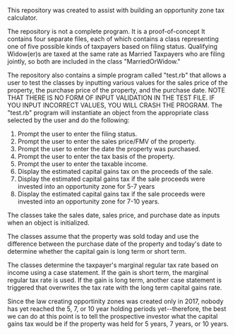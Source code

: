 This repository was created to assist with building an opportunity zone tax calculator.  

The repository is not a complete program.  It is a proof-of-concept  It contains four separate files, each of which contains a class representing one of five possible kinds of taxpayers based on filing status.  Qualifying Widow(er)s are taxed at the same rate as Married Taxpayers who are filing jointly, so both are included in the class "MarriedOrWidow."

The repository also contains a simple program called "test.rb" that allows a user to test the classes by inputting various values for the sales price of the property, the purchase price of the property, and the purchase date.  NOTE THAT THERE IS NO FORM OF INPUT VALIDATION IN THE TEST FILE.  IF YOU INPUT INCORRECT VALUES, YOU WILL CRASH THE PROGRAM.  The "test.rb" program will instantiate an object from the appropriate class selected by the user and do the following:

1) Prompt the user to enter the filing status.
2) Prompt the user to enter the sales price/FMV of the property.
3) Prompt the user to enter the date the property was purchased.
4) Prompt the user to enter the tax basis of the property.
5) Prompt the user to enter the taxable income.
6) Display the estimated capital gains tax on the proceeds of the sale.
7) Display the estimated capital gains tax if the sale proceeds were invested into an opportunity zone for 5-7 years
8) Display the estimated capital gains tax if the sale proceeds were invested into an opportunity zone for 7-10 years.


The classes take the sales date, sales price, and purchase date as inputs when an object is initialized.

The classes assume that the property was sold today and use the difference between the purchase date of the property and today's date to determine whether the capital gain is long term or short term.

The classes determine the taxpayer's marginal regular tax rate based on income using a case statement.  If the gain is short term, the marginal regular tax rate is used.  If the gain is long term, another case statement is triggered that overwrites the tax rate with the long term capital gains rate.

Since the law creating opportinity zones was created only in 2017, nobody has yet reached the 5, 7, or 10 year holding periods yet--therefore, the best we can do at this point is to tell the prospective investor what the capital gains tax would be if the property was held for 5 years, 7 years, or 10 years.
